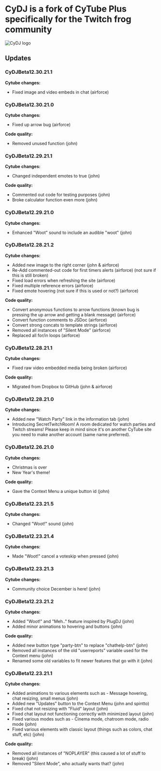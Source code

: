 # CyDJ is a fork of CyTube Plus specifically for the Twitch frog community

![CyDJ logo](https://media.discordapp.net/attachments/893223135367811093/904514815643508756/cydjnormal.jpg)

## Updates

### CyDJBeta12.30.21.1

**Cytube changes:**

- Fixed image and video embeds in chat (airforce)

### CyDJBeta12.30.21.0

**Cytube changes:**

- Fixed up arrow bug (airforce)

**Code quality:**

- Removed unused function (john)

### CyDJBeta12.29.21.1

**Cytube changes:**

- Changed independent emotes to true (john)

**Code quality:**

- Commented out code for testing purposes (john)
- Broke calculator function even more (john)

### CyDJBeta12.29.21.0

**Cytube changes:**

- Enhanced "Woot" sound to include an audible "woot" (john)

### CyDJBeta12.28.21.2

**Cytube changes:**

- Added new image to the right corner (john & airforce)
- Re-Add commented-out code for first timers alerts (airforce) (not sure if this is still broken)
- Fixed load errors when refreshing the site (airforce)
- Fixed multiple reference errors (airforce)
- Fixed emote hovering (not sure if this is used or not?) (airforce)

**Code quality:**

- Convert anonymous functions to arrow functions (known bug is pressing the up arrow and getting a blank message) (airforce)
- Convert function comments to JSDoc (airforce)
- Convert strong concats to template strings (airforce)
- Removed all instances of "Silent Mode" (airforce)
- Replaced all for/in loops (airforce)

### CyDJBeta12.28.21.1

**Cytube changes:**

- Fixed raw video embedded media being broken (airforce)

**Code quality:**

- Migrated from Dropbox to GitHub (john & airforce)

### CyDJBeta12.28.21.0

**Cytube changes:**

- Added new "Watch Party" link in the information tab (john)
- Introducing SecretTwitchRoom! A room dedicated for watch parties and Twitch streams!
  Please keep in mind since it's on another CyTube site you need to make another account (same name preferred).

### CyDJBeta12.26.21.0

**Cytube changes:**

- Christmas is over
- New Year's theme!

**Code quality:**

- Gave the Context Menu a unique button id (john)

### CyDJBeta12.23.21.5

**Cytube changes:**

- Changed "Woot!" sound (john)

### CyDJBeta12.23.21.4

**Cytube changes:**

- Made "Woot!" cancel a voteskip when pressed (john)

### CyDJBeta12.23.21.3

**Cytube changes:**

- Community choice December is here! (john)

### CyDJBeta12.23.21.2

**Cytube changes:**

- Added "Woot!" and "Meh.." feature inspired by PlugDJ (john)
- Added minor animations to hovering and buttons (john)

**Code quality:**

- Added new button type "party-btn" to replace "chathelp-btn" (john)
- Removed all instances of the old "userreports" variable used for the Context menu (john)
- Renamed some old variables to fit newer features that go with it (john)

### CyDJBeta12.23.21.1

**Cytube changes:**

- Added animations to various elements such as - Message hovering, chat resizing, small menus (john)
- Added new "Updates" button to the Context Menu (john and spintto)
- Fixed chat not resizing with "Fluid" layout (john)
- Fixed chat layout not functioning correctly with minimized layout (john)
- Fixed various modes such as - Cinema mode, chatroom mode, radio mode (john)
- Fixed various elements with classic layout (things such as colors, chat stuff, etc) (john)

**Code quality:**

- Removed all instances of "NOPLAYER" (this caused a lot of stuff to break) (john)
- Removed "Silent Mode", who actually wants that? (john)
